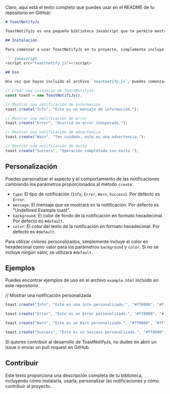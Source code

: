 Claro, aquí está el texto completo que puedes usar en el README de tu repositorio en GitHub:

```markdown
# ToastNotifyJs

ToastNotifyJs es una pequeña biblioteca JavaScript que te permite mostrar notificaciones emergentes personalizadas en tu aplicación web. Estas notificaciones, comúnmente conocidas como "toast notify", son breves y temporales, ideales para informar al usuario sobre eventos importantes de manera discreta.

## Instalación

Para comenzar a usar ToastNotifyJs en tu proyecto, simplemente incluye el siguiente código en tu HTML:

``` javascript
<script src="toastnotify.js"></script>
```
```markdown
## Uso

Una vez que hayas incluido el archivo `toastnotify.js`, puedes comenzar a usar ToastNotifyJs en tu código JavaScript de la siguiente manera:
```
```javascript
// Crear una instancia de ToastNotifyJs
const toast = new ToastNotifiJs();

// Mostrar una notificación de información
toast.create("Info", "Este es un mensaje de información.");

// Mostrar una notificación de error
toast.create("Error", "Ocurrió un error inesperado.");

// Mostrar una notificación de advertencia
toast.create("Warn", "Ten cuidado, esto es una advertencia.");

// Mostrar una notificación de éxito
toast.create("Success", "Operación completada con éxito.");
```

## Personalización

Puedes personalizar el aspecto y el comportamiento de las notificaciones cambiando los parámetros proporcionados al método `create`:

- `type`: El tipo de notificación (`Info`, `Error`, `Warn`, `Success`). Por defecto es `Error`.
- `message`: El mensaje que se mostrará en la notificación. Por defecto es "Undefined Example toast".
- `background`: El color de fondo de la notificación en formato hexadecimal. Por defecto es `#default`.
- `color`: El color del texto de la notificación en formato hexadecimal. Por defecto es `#default`.

Para utilizar colores personalizados, simplemente incluye el color en hexadecimal como valor para los parámetros `background` y `color`. Si no se incluye ningún valor, se utilizará `#default`.

## Ejemplos

Puedes encontrar ejemplos de uso en el archivo `example.html` incluido en este repositorio.

// Mostrar una notificación personalizada

```javascript
toast.create("Info", "Este es una info personalizado.", "#ff0000", "#ffffff");

toast.create("Error", "Este es un Error personalizado.", "#ff0000", "#ffffff");

toast.create("Warn", "Este es un Warn personalizado.", "#ff0000", "#ffffff");

toast.create("Success", "Este es un Success personalizado.", "#ff0000", "#ffffff");

```
Si quieres contribuir al desarrollo de ToastNotifyJs, no dudes en abrir un issue o enviar un pull request en GitHub.

## Contribuir

Este texto proporciona una descripción completa de tu biblioteca, incluyendo cómo instalarla, usarla, personalizar las notificaciones y cómo contribuir al proyecto.
